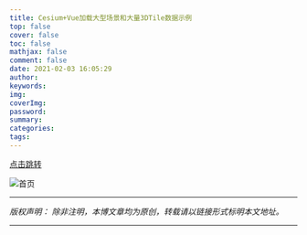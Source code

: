 ```yaml
---
title: Cesium+Vue加载大型场景和大量3DTile数据示例
top: false
cover: false
toc: false
mathjax: false
comment: false
date: 2021-02-03 16:05:29
author:
keywords:
img:
coverImg:
password:
summary:
categories:
tags:
---
```


[点击跳转](http://117.139.247.104:60001/jt-earth-cesium-example/)

![首页](https://gitee.com/Jackie_Tang/Jackie_Tang/raw/master/my_images/2021-04/jt-cesium-vue.png)

---

_版权声明：_
_除非注明，本博文章均为原创，转载请以链接形式标明本文地址。_

---
